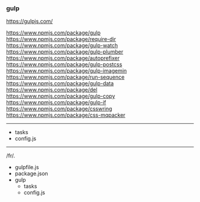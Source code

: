 ### gulp

https://gulpjs.com/

https://www.npmjs.com/package/gulp
https://www.npmjs.com/package/require-dir
https://www.npmjs.com/package/gulp-watch
https://www.npmjs.com/package/gulp-plumber
https://www.npmjs.com/package/autoprefixer
https://www.npmjs.com/package/gulp-postcss
https://www.npmjs.com/package/gulp-imagemin
https://www.npmjs.com/package/run-sequence
https://www.npmjs.com/package/gulp-data
https://www.npmjs.com/package/del
https://www.npmjs.com/package/gulp-copy
https://www.npmjs.com/package/gulp-if
https://www.npmjs.com/package/csswring
https://www.npmjs.com/package/css-mqpacker

---

- tasks
- config.js

---
/fr/.
- gulpfile.js
- package.json
- gulp
  - tasks
  - config.js


